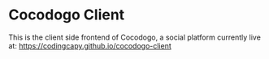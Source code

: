# Cocodogo Client

This is the client side frontend of Cocodogo, a social platform currently live at: https://codingcapy.github.io/cocodogo-client
